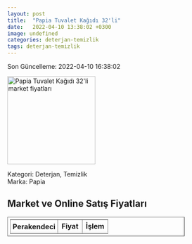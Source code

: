 ```yaml
---
layout: post
title:  "Papia Tuvalet Kağıdı 32'li"
date:   2022-04-10 13:38:02 +0300
image: undefined
categories: deterjan-temizlik
tags: deterjan-temizlik
---
```


Son Güncelleme: 2022-04-10 16:38:02

<img src="undefined" width="200" alt="Papia Tuvalet Kağıdı 32'li market fiyatları" />

Kategori: Deterjan, Temizlik
<br />
Marka: Papia

<h2>Market ve Online Satış Fiyatları</h2>

<table border="1" style="padding: 5px;width:80%;">
  <tr>
    <td style="padding: 5px;"><strong>Perakendeci</strong></td>
    <td><strong>Fiyat</strong></td>
    <td><strong>İşlem</strong></td>
  </tr>
  
</table>
